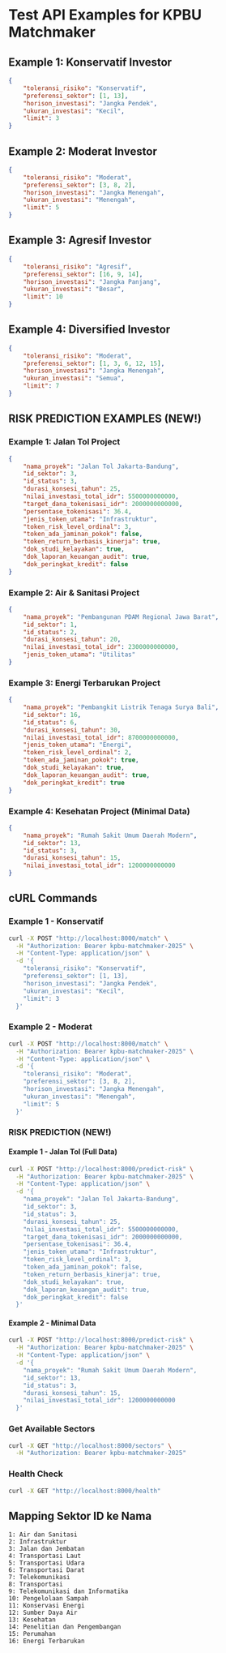 # Test API Examples for KPBU Matchmaker

## Example 1: Konservatif Investor
```json
{
    "toleransi_risiko": "Konservatif",
    "preferensi_sektor": [1, 13],
    "horison_investasi": "Jangka Pendek",
    "ukuran_investasi": "Kecil",
    "limit": 3
}
```

## Example 2: Moderat Investor  
```json
{
    "toleransi_risiko": "Moderat",
    "preferensi_sektor": [3, 8, 2],
    "horison_investasi": "Jangka Menengah",
    "ukuran_investasi": "Menengah",
    "limit": 5
}
```

## Example 3: Agresif Investor
```json
{
    "toleransi_risiko": "Agresif", 
    "preferensi_sektor": [16, 9, 14],
    "horison_investasi": "Jangka Panjang",
    "ukuran_investasi": "Besar",
    "limit": 10
}
```

## Example 4: Diversified Investor
```json
{
    "toleransi_risiko": "Moderat",
    "preferensi_sektor": [1, 3, 6, 12, 15],
    "horison_investasi": "Jangka Menengah", 
    "ukuran_investasi": "Semua",
    "limit": 7
}
```

## RISK PREDICTION EXAMPLES (NEW!)

### Example 1: Jalan Tol Project
```json
{
    "nama_proyek": "Jalan Tol Jakarta-Bandung",
    "id_sektor": 3,
    "id_status": 3,
    "durasi_konsesi_tahun": 25,
    "nilai_investasi_total_idr": 5500000000000,
    "target_dana_tokenisasi_idr": 2000000000000,
    "persentase_tokenisasi": 36.4,
    "jenis_token_utama": "Infrastruktur",
    "token_risk_level_ordinal": 3,
    "token_ada_jaminan_pokok": false,
    "token_return_berbasis_kinerja": true,
    "dok_studi_kelayakan": true,
    "dok_laporan_keuangan_audit": true,
    "dok_peringkat_kredit": false
}
```

### Example 2: Air & Sanitasi Project
```json
{
    "nama_proyek": "Pembangunan PDAM Regional Jawa Barat",
    "id_sektor": 1,
    "id_status": 2,
    "durasi_konsesi_tahun": 20,
    "nilai_investasi_total_idr": 2300000000000,
    "jenis_token_utama": "Utilitas"
}
```

### Example 3: Energi Terbarukan Project
```json
{
    "nama_proyek": "Pembangkit Listrik Tenaga Surya Bali",
    "id_sektor": 16,
    "id_status": 6,
    "durasi_konsesi_tahun": 30,
    "nilai_investasi_total_idr": 8700000000000,
    "jenis_token_utama": "Energi",
    "token_risk_level_ordinal": 2,
    "token_ada_jaminan_pokok": true,
    "dok_studi_kelayakan": true,
    "dok_laporan_keuangan_audit": true,
    "dok_peringkat_kredit": true
}
```

### Example 4: Kesehatan Project (Minimal Data)
```json
{
    "nama_proyek": "Rumah Sakit Umum Daerah Modern",
    "id_sektor": 13,
    "id_status": 3,
    "durasi_konsesi_tahun": 15,
    "nilai_investasi_total_idr": 1200000000000
}
```

## cURL Commands

### Example 1 - Konservatif
```bash
curl -X POST "http://localhost:8000/match" \
  -H "Authorization: Bearer kpbu-matchmaker-2025" \
  -H "Content-Type: application/json" \
  -d '{
    "toleransi_risiko": "Konservatif",
    "preferensi_sektor": [1, 13],
    "horison_investasi": "Jangka Pendek",
    "ukuran_investasi": "Kecil",
    "limit": 3
  }'
```

### Example 2 - Moderat
```bash
curl -X POST "http://localhost:8000/match" \
  -H "Authorization: Bearer kpbu-matchmaker-2025" \
  -H "Content-Type: application/json" \
  -d '{
    "toleransi_risiko": "Moderat",
    "preferensi_sektor": [3, 8, 2],
    "horison_investasi": "Jangka Menengah", 
    "ukuran_investasi": "Menengah",
    "limit": 5
  }'
```

### RISK PREDICTION (NEW!)

#### Example 1 - Jalan Tol (Full Data)
```bash
curl -X POST "http://localhost:8000/predict-risk" \
  -H "Authorization: Bearer kpbu-matchmaker-2025" \
  -H "Content-Type: application/json" \
  -d '{
    "nama_proyek": "Jalan Tol Jakarta-Bandung",
    "id_sektor": 3,
    "id_status": 3,
    "durasi_konsesi_tahun": 25,
    "nilai_investasi_total_idr": 5500000000000,
    "target_dana_tokenisasi_idr": 2000000000000,
    "persentase_tokenisasi": 36.4,
    "jenis_token_utama": "Infrastruktur",
    "token_risk_level_ordinal": 3,
    "token_ada_jaminan_pokok": false,
    "token_return_berbasis_kinerja": true,
    "dok_studi_kelayakan": true,
    "dok_laporan_keuangan_audit": true,
    "dok_peringkat_kredit": false
  }'
```

#### Example 2 - Minimal Data
```bash
curl -X POST "http://localhost:8000/predict-risk" \
  -H "Authorization: Bearer kpbu-matchmaker-2025" \
  -H "Content-Type: application/json" \
  -d '{
    "nama_proyek": "Rumah Sakit Umum Daerah Modern",
    "id_sektor": 13,
    "id_status": 3,
    "durasi_konsesi_tahun": 15,
    "nilai_investasi_total_idr": 1200000000000
  }'
```

### Get Available Sectors
```bash
curl -X GET "http://localhost:8000/sectors" \
  -H "Authorization: Bearer kpbu-matchmaker-2025"
```

### Health Check
```bash
curl -X GET "http://localhost:8000/health"
```

## Mapping Sektor ID ke Nama
```
1: Air dan Sanitasi
2: Infrastruktur
3: Jalan dan Jembatan
4: Transportasi Laut
5: Transportasi Udara
6: Transportasi Darat
7: Telekomunikasi
8: Transportasi
9: Telekomunikasi dan Informatika
10: Pengelolaan Sampah
11: Konservasi Energi
12: Sumber Daya Air
13: Kesehatan
14: Penelitian dan Pengembangan
15: Perumahan
16: Energi Terbarukan
```
